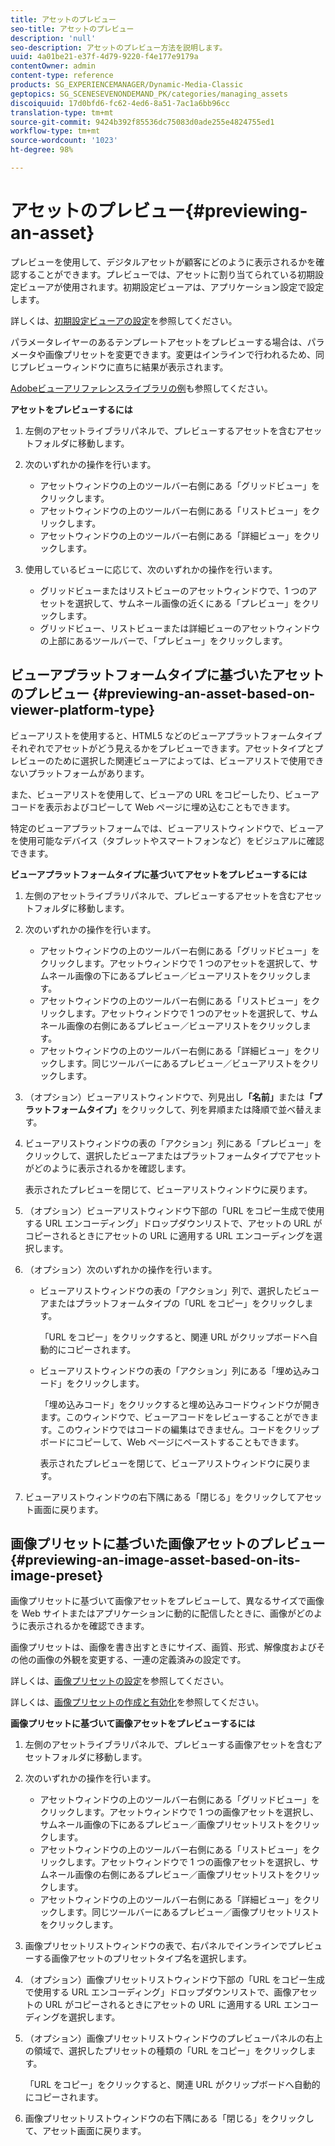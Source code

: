 ```yaml
---
title: アセットのプレビュー
seo-title: アセットのプレビュー
description: 'null'
seo-description: アセットのプレビュー方法を説明します。
uuid: 4a01be21-e37f-4d79-9220-f4e177e9179a
contentOwner: admin
content-type: reference
products: SG_EXPERIENCEMANAGER/Dynamic-Media-Classic
geptopics: SG_SCENESEVENONDEMAND_PK/categories/managing_assets
discoiquuid: 17d0bfd6-fc62-4ed6-8a51-7ac1a6bb96cc
translation-type: tm+mt
source-git-commit: 9424b392f85536dc75083d0ade255e4824755ed1
workflow-type: tm+mt
source-wordcount: '1023'
ht-degree: 98%

---
```



# アセットのプレビュー{#previewing-an-asset}

プレビューを使用して、デジタルアセットが顧客にどのように表示されるかを確認することができます。プレビューでは、アセットに割り当てられている初期設定ビューアが使用されます。初期設定ビューアは、アプリケーション設定で設定します。

詳しくは、[初期設定ビューアの設定](application-setup.md#configuring_default_viewers)を参照してください。

パラメータレイヤーのあるテンプレートアセットをプレビューする場合は、パラメータや画像プリセットを変更できます。変更はインラインで行われるため、同じプレビューウィンドウに直ちに結果が表示されます。

[Adobeビューアリファレンスライブラリの例](https://landing.adobe.com/en/na/dynamic-media/ctir-2755/live-demos.html)も参照してください。

**アセットをプレビューするには**

1. 左側のアセットライブラリパネルで、プレビューするアセットを含むアセットフォルダに移動します。
1. 次のいずれかの操作を行います。

   * アセットウィンドウの上のツールバー右側にある「グリッドビュー」をクリックします。
   * アセットウィンドウの上のツールバー右側にある「リストビュー」をクリックします。
   * アセットウィンドウの上のツールバー右側にある「詳細ビュー」をクリックします。

1. 使用しているビューに応じて、次のいずれかの操作を行います。

   * グリッドビューまたはリストビューのアセットウィンドウで、1 つのアセットを選択して、サムネール画像の近くにある「プレビュー」をクリックします。
   * グリッドビュー、リストビューまたは詳細ビューのアセットウィンドウの上部にあるツールバーで、「プレビュー」をクリックします。

## ビューアプラットフォームタイプに基づいたアセットのプレビュー  {#previewing-an-asset-based-on-viewer-platform-type}

ビューアリストを使用すると、HTML5 などのビューアプラットフォームタイプそれぞれでアセットがどう見えるかをプレビューできます。アセットタイプとプレビューのために選択した関連ビューアによっては、ビューアリストで使用できないプラットフォームがあります。

また、ビューアリストを使用して、ビューアの URL をコピーしたり、ビューアコードを表示およびコピーして Web ページに埋め込むこともできます。

特定のビューアプラットフォームでは、ビューアリストウィンドウで、ビューアを使用可能なデバイス（タブレットやスマートフォンなど）をビジュアルに確認できます。

**ビューアプラットフォームタイプに基づいてアセットをプレビューするには**

1. 左側のアセットライブラリパネルで、プレビューするアセットを含むアセットフォルダに移動します。
1. 次のいずれかの操作を行います。

   * アセットウィンドウの上のツールバー右側にある「グリッドビュー」をクリックします。アセットウィンドウで 1 つのアセットを選択して、サムネール画像の下にあるプレビュー／ビューアリストをクリックします。
   * アセットウィンドウの上のツールバー右側にある「リストビュー」をクリックします。アセットウィンドウで 1 つのアセットを選択して、サムネール画像の右側にあるプレビュー／ビューアリストをクリックします。
   * アセットウィンドウの上のツールバー右側にある「詳細ビュー」をクリックします。同じツールバーにあるプレビュー／ビューアリストをクリックします。

1. （オプション）ビューアリストウィンドウで、列見出し&#x200B;**「名前」**&#x200B;または&#x200B;**「プラットフォームタイプ」**&#x200B;をクリックして、列を昇順または降順で並べ替えます。
1. ビューアリストウィンドウの表の「アクション」列にある「プレビュー」をクリックして、選択したビューアまたはプラットフォームタイプでアセットがどのように表示されるかを確認します。

   表示されたプレビューを閉じて、ビューアリストウィンドウに戻ります。

1. （オプション）ビューアリストウィンドウ下部の「URL をコピー生成で使用する URL エンコーディング」ドロップダウンリストで、アセットの URL がコピーされるときにアセットの URL に適用する URL エンコーディングを選択します。
1. （オプション）次のいずれかの操作を行います。

   * ビューアリストウィンドウの表の「アクション」列で、選択したビューアまたはプラットフォームタイプの「URL をコピー」をクリックします。

      「URL をコピー」をクリックすると、関連 URL がクリップボードへ自動的にコピーされます。

   * ビューアリストウィンドウの表の「アクション」列にある「埋め込みコード」をクリックします。

      「埋め込みコード」をクリックすると埋め込みコードウィンドウが開きます。このウィンドウで、ビューアコードをレビューすることができます。このウィンドウではコードの編集はできません。コードをクリップボードにコピーして、Web ページにペーストすることもできます。

      表示されたプレビューを閉じて、ビューアリストウィンドウに戻ります。

1. ビューアリストウィンドウの右下隅にある「閉じる」をクリックしてアセット画面に戻ります。

## 画像プリセットに基づいた画像アセットのプレビュー  {#previewing-an-image-asset-based-on-its-image-preset}

画像プリセットに基づいて画像アセットをプレビューして、異なるサイズで画像を Web サイトまたはアプリケーションに動的に配信したときに、画像がどのように表示されるかを確認できます。

画像プリセットは、画像を書き出すときにサイズ、画質、形式、解像度およびその他の画像の外観を変更する、一連の定義済みの設定です。

詳しくは、[画像プリセットの設定](setting-image-presets.md#setting_up_image_presets)を参照してください。

詳しくは、[画像プリセットの作成と有効化](creating-enabling-image-presets.md#creating_and_enabling_image_presets)を参照してください。

**画像プリセットに基づいて画像アセットをプレビューするには**

1. 左側のアセットライブラリパネルで、プレビューする画像アセットを含むアセットフォルダに移動します。
1. 次のいずれかの操作を行います。

   * アセットウィンドウの上のツールバー右側にある「グリッドビュー」をクリックします。アセットウィンドウで 1 つの画像アセットを選択し、サムネール画像の下にあるプレビュー／画像プリセットリストをクリックします。
   * アセットウィンドウの上のツールバー右側にある「リストビュー」をクリックします。アセットウィンドウで 1 つの画像アセットを選択し、サムネール画像の右側にあるプレビュー／画像プリセットリストをクリックします。
   * アセットウィンドウの上のツールバー右側にある「詳細ビュー」をクリックします。同じツールバーにあるプレビュー／画像プリセットリストをクリックします。

1. 画像プリセットリストウィンドウの表で、右パネルでインラインでプレビューする画像アセットのプリセットタイプ名を選択します。
1. （オプション）画像プリセットリストウィンドウ下部の「URL をコピー生成で使用する URL エンコーディング」ドロップダウンリストで、画像アセットの URL がコピーされるときにアセットの URL に適用する URL エンコーディングを選択します。
1. （オプション）画像プリセットリストウィンドウのプレビューパネルの右上の領域で、選択したプリセットの種類の「URL をコピー」をクリックします。

   「URL をコピー」をクリックすると、関連 URL がクリップボードへ自動的にコピーされます。

1. 画像プリセットリストウィンドウの右下隅にある「閉じる」をクリックして、アセット画面に戻ります。

